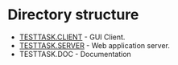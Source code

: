 # Directory structure
* [TESTTASK.CLIENT](https://github.com/Andrey0121112/TestTask/tree/master/TESTTASK.CLIENT) - GUI Client.
* [TESTTASK.SERVER](https://github.com/Andrey0121112/TestTask/tree/master/TESTTASK.SERVER) -  Web application server. 
* TESTTASK.DOC - Documentation

